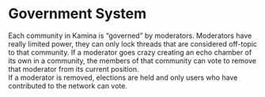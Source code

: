 # Government System
Each community in Kamina is “governed” by moderators. Moderators have really limited power, they can only lock threads that are considered off-topic to that community. If a moderator goes crazy creating an echo chamber of its own in a community, the members of that community can vote to remove that moderator from its current position.  
If a moderator is removed, elections are held and only users who have contributed to the network can vote.
